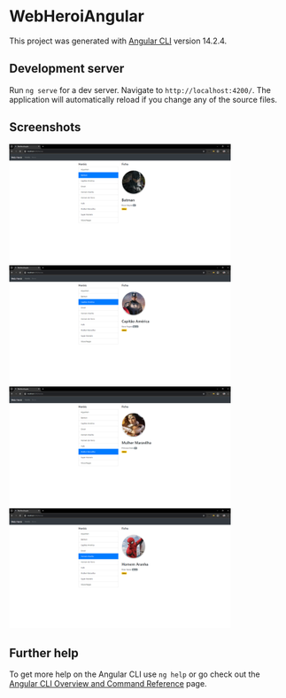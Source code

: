 # WebHeroiAngular

This project was generated with [Angular CLI](https://github.com/angular/angular-cli) version 14.2.4.

## Development server

Run `ng serve` for a dev server. Navigate to `http://localhost:4200/`. The application will automatically reload if you change any of the source files.

## Screenshots
<img src="https://github.com/rlhorochovec/web-heroi-angular/blob/develop/screenshots/01_herois.PNG" width="400" /> <img src="https://github.com/rlhorochovec/web-heroi-angular/blob/develop/screenshots/02_herois.PNG" width="400" /> <img src="https://github.com/rlhorochovec/web-heroi-angular/blob/develop/screenshots/03_herois.PNG" width="400" /> <img src="https://github.com/rlhorochovec/web-heroi-angular/blob/develop/screenshots/04_herois.PNG" width="400" />

## Further help

To get more help on the Angular CLI use `ng help` or go check out the [Angular CLI Overview and Command Reference](https://angular.io/cli) page.
